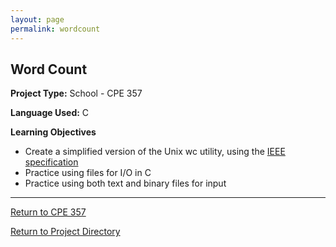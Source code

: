 ```yaml
---
layout: page
permalink: wordcount
---
```


**Word Count**
--------------

**Project Type:** School - CPE 357

**Language Used:** C

**Learning Objectives**

* Create a simplified version of the Unix wc utility, using the [IEEE specification](http://pubs.opengroup.org/onlinepubs/9699919799/utilities/wc.html)
* Practice using files for I/O in C
* Practice using both text and binary files for input

---------

[Return to CPE 357](https://jonscott20.github.io/cpe357/)

[Return to Project Directory](https://jonscott20.github.io/project_directory/)
